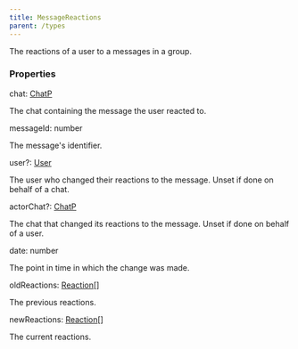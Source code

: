 ```yaml
---
title: MessageReactions
parent: /types
---
```


The reactions of a user to a messages in a group.

### Properties

<div class="flex flex-col gap-3"><div><div class="flex gap-2"><div class="font-mono p" id="p_chat" data-anchor><span class="font-bold">chat</span><span class="opacity-50">:</span> <a href="/types/chatp"  >ChatP</a></div></div><div class="pl-3"><div class="no-margin">

The chat containing the message the user reacted to.

</div></div></div><div><div class="flex gap-2"><div class="font-mono p" id="p_messageId" data-anchor><span class="font-bold">messageId</span><span class="opacity-50">:</span> <span>number</span></div></div><div class="pl-3"><div class="no-margin">

The message's identifier.

</div></div></div><div><div class="flex gap-2"><div class="font-mono p" id="p_user" data-anchor><span class="font-bold">user</span><span class="opacity-50"><span title="Optional" class="cursor-help">?</span>:</span> <a href="/types/user"  >User</a></div></div><div class="pl-3"><div class="no-margin">

The user who changed their reactions to the message. Unset if done on behalf of a chat.

</div></div></div><div><div class="flex gap-2"><div class="font-mono p" id="p_actorChat" data-anchor><span class="font-bold">actorChat</span><span class="opacity-50"><span title="Optional" class="cursor-help">?</span>:</span> <a href="/types/chatp"  >ChatP</a></div></div><div class="pl-3"><div class="no-margin">

The chat that changed its reactions to the message. Unset if done on behalf of a user.

</div></div></div><div><div class="flex gap-2"><div class="font-mono p" id="p_date" data-anchor><span class="font-bold">date</span><span class="opacity-50">:</span> <span>number</span></div></div><div class="pl-3"><div class="no-margin">

The point in time in which the change was made.

</div></div></div><div><div class="flex gap-2"><div class="font-mono p" id="p_oldReactions" data-anchor><span class="font-bold">oldReactions</span><span class="opacity-50">:</span> <a href="/types/reaction"  >Reaction</a><span class="opacity-50">[]</span></div></div><div class="pl-3"><div class="no-margin">

The previous reactions.

</div></div></div><div><div class="flex gap-2"><div class="font-mono p" id="p_newReactions" data-anchor><span class="font-bold">newReactions</span><span class="opacity-50">:</span> <a href="/types/reaction"  >Reaction</a><span class="opacity-50">[]</span></div></div><div class="pl-3"><div class="no-margin">

The current reactions.

</div></div></div></div>

